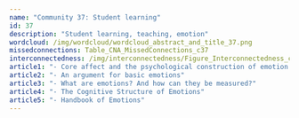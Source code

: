 ```yaml
---
name: "Community 37: Student learning"
id: 37
description: "Student learning, teaching, emotion"
wordcloud: /img/wordcloud/wordcloud_abstract_and_title_37.png
missedconnections: Table_CNA_MissedConnections_c37
interconnectedness: /img/interconnectedness/Figure_Interconnectedness_c37.png
article1: "- Core affect and the psychological construction of emotion."
article2: "- An argument for basic emotions"
article3: "- What are emotions? And how can they be measured?"
article4: "- The Cognitive Structure of Emotions"
article5: "- Handbook of Emotions"
---
```

